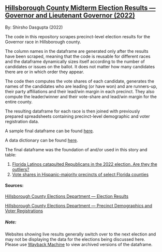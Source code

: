 ## [Hillsborough County Midterm Election Results — Governor and Lieutenant Governor (2022)](https://github.com/shirshod/florida_midterms_2022/blob/main/precinct_results/hillsborough/gov_hillsborough_scraper.ipynb)

By: Shirsho Dasgupta (2022)

The code in this repository scrapes precinct-level election results for the Governor race in Hillsborough county. 

The column names in the dataframe are generated only after the results have been scraped, meaning that the code is reusable for different races and the dataframe dynamically sizes itself according to the number of candidates or issues on the ballot. It does not matter how many candidates there are or in which order they appear. 

The code then computes the vote shares of each candidate, generates the names of the candidates who are leading (or have won) and are runners-up, their party affiliations and their lead/win margin in each precinct. They also compute the leader/winner and their vote-share and lead/win margin for the entire county. 

The resulting dataframe for each race is then joined with previously prepared spreadsheets containing precinct-level demographic and voter registration data.

A sample final dataframe can be found [here](https://github.com/shirshod/florida_midterms_2022/blob/main/precinct_results/hillsborough/governor_hillsborough/scraper_files/gov_hillsborough_scraper_report_11-14-2022-2055.csv).

A data dictionary can be found [here](). 

The final dataframe was the foundation of and/or used in this story and table:
1. [Florida Latinos catapulted Republicans in the 2022 election. Are they the outliers?](https://www.miamiherald.com/news/politics-government/article268644252.html)
2. [Vote shares in Hispanic-majority precincts of select Florida counties](https://www.datawrapper.de/_/72L8M/)

#### Sources:
[Hillsborough County Elections Department — Election Results](https://enr.electionsfl.org/HIL/3311/Precincts/46493/0/447/)

[Hillsborough County Elections Department — Precinct Demographics and Voter Registrations](https://www.votehillsborough.gov/Portals/Hillsborough/Documents/Current%20Voter%20Statistics/2022/September%202022/September%20Summary%20Precinct%20Demographic%20Analysis.pdf)

##### Note:
Websites showing live results generally switch over to the next election and may not be displaying the data for the elections being discussed here. Please use [Wayback Machine](https://archive.org/web/) to view archived versions of the dataframe. 

